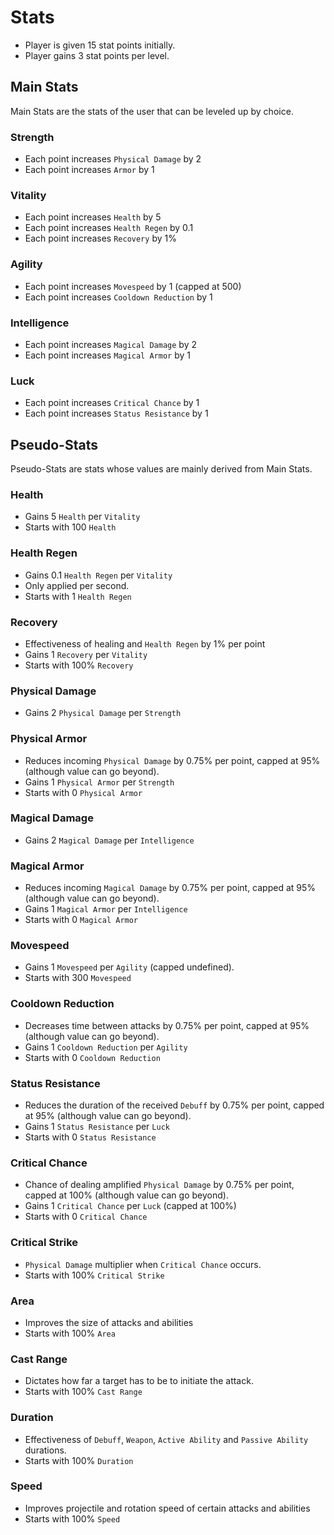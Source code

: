 # Stats

- Player is given 15 stat points initially.
- Player gains 3 stat points per level.

## Main Stats

Main Stats are the stats of the user that can be leveled up by choice.

### Strength

- Each point increases `Physical Damage` by 2
- Each point increases `Armor` by 1

### Vitality

- Each point increases `Health` by 5
- Each point increases `Health Regen` by 0.1
- Each point increases `Recovery` by 1%

### Agility

- Each point increases `Movespeed` by 1 (capped at 500)
- Each point increases `Cooldown Reduction` by 1

### Intelligence

- Each point increases `Magical Damage` by 2
- Each point increases `Magical Armor` by 1

### Luck

- Each point increases `Critical Chance` by 1
- Each point increases `Status Resistance` by 1

## Pseudo-Stats

Pseudo-Stats are stats whose values are mainly derived from Main Stats.

### Health

- Gains 5 `Health` per `Vitality`
- Starts with 100 `Health`

### Health Regen

- Gains 0.1 `Health Regen` per `Vitality`
- Only applied per second.
- Starts with 1 `Health Regen`

### Recovery

- Effectiveness of healing and `Health Regen` by 1% per point
- Gains 1 `Recovery` per `Vitality`
- Starts with 100% `Recovery`

### Physical Damage

- Gains 2 `Physical Damage` per `Strength`

### Physical Armor

- Reduces incoming `Physical Damage` by 0.75% per point, capped at 95% (although value can go beyond).
- Gains 1 `Physical Armor` per `Strength`
- Starts with 0 `Physical Armor`

### Magical Damage

- Gains 2 `Magical Damage` per `Intelligence`

### Magical Armor

- Reduces incoming `Magical Damage` by 0.75% per point, capped at 95% (although value can go beyond).
- Gains 1 `Magical Armor` per `Intelligence`
- Starts with 0 `Magical Armor`

### Movespeed

- Gains 1 `Movespeed` per `Agility` (capped undefined).
- Starts with 300 `Movespeed`
  
### Cooldown Reduction

- Decreases time between attacks by 0.75% per point, capped at 95% (although value can go beyond).
- Gains 1 `Cooldown Reduction` per `Agility`
- Starts with 0 `Cooldown Reduction`

### Status Resistance

- Reduces the duration of the received `Debuff` by 0.75% per point, capped at 95% (although value can go beyond).
- Gains 1 `Status Resistance` per `Luck`
- Starts with 0 `Status Resistance`

### Critical Chance

- Chance of dealing amplified `Physical Damage` by 0.75% per point, capped at 100% (although value can go beyond).
- Gains 1 `Critical Chance` per `Luck` (capped at 100%)
- Starts with 0 `Critical Chance`
  
### Critical Strike

- `Physical Damage` multiplier when `Critical Chance` occurs.
- Starts with 100% `Critical Strike`

### Area

- Improves the size of attacks and abilities
- Starts with 100% `Area`

### Cast Range

- Dictates how far a target has to be to initiate the attack.
- Starts with 100% `Cast Range`

### Duration

- Effectiveness of `Debuff`, `Weapon`, `Active Ability` and `Passive Ability` durations.
- Starts with 100% `Duration`

### Speed

- Improves projectile and rotation speed of certain attacks and abilities
- Starts with 100% `Speed`
